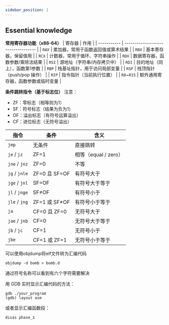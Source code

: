 ```yaml
---
sidebar_position: 1
---
```


## Essential knowledge

**常用寄存器功能（x86-64）**
| 寄存器      | 作用                               |
| ----------- | ---------------------------------- |
| `RAX`       | 累加器，常用于函数返回值或算术结果 |
| `RBX`       | 基本寄存器，保留值用               |
| `RCX`       | 计数器，常用于循环、字符串操作     |
| `RDX`       | 数据寄存器，函数参数/乘除法结果    |
| `RSI`       | 源地址（字符串/内存拷贝中）        |
| `RDI`       | 目的地址（同上），函数第1参数      |
| `RBP`       | 栈基址指针，用于访问局部变量       |
| `RSP`       | 栈顶指针（push/pop 操作）          |
| `RIP`       | 指令指针（当前执行位置）           |
| `R8`\~`R15` | 额外通用寄存器，函数参数或临时变量 |

**条件跳转指令（基于标志位）**
注意：
- ZF：零标志（相等则为1）
- SF：符号标志（结果为负为1）
- OF：溢出标志（有符号运算溢出）
- CF：进位标志（无符号溢出）

| 指令          | 条件          | 含义                 |
| ------------- | ------------- | -------------------- |
| `jmp`         | 无条件        | 直接跳转             |
| `je` / `jz`   | ZF=1          | 相等（equal / zero） |
| `jne` / `jnz` | ZF=0          | 不等                 |
| `jg` / `jnle` | ZF=0 且 SF=OF | 有符号大于           |
| `jge` / `jnl` | SF=OF         | 有符号大于等于       |
| `jl` / `jnge` | SF≠OF         | 有符号小于           |
| `jle` / `jng` | ZF=1 或 SF≠OF | 有符号小于等于       |
| `ja`          | CF=0 且 ZF=0  | 无符号大于           |
| `jae` / `jnb` | CF=0          | 无符号大于等于       |
| `jb` / `jc`   | CF=1          | 无符号小于           |
| `jbe`         | CF=1 或 ZF=1  | 无符号小于等于       |



可以使用objdump将elf文件转为汇编代码
```shell
objdump -d bomb > bomb.d
```

通过符号名称可以看到有六个字符需要解决

用 GDB 实时显示汇编代码的方法：
```shell
gdb ./your_program
(gdb) layout asm
```

或者显示汇编函数段：
```shell
disas phase_1
```